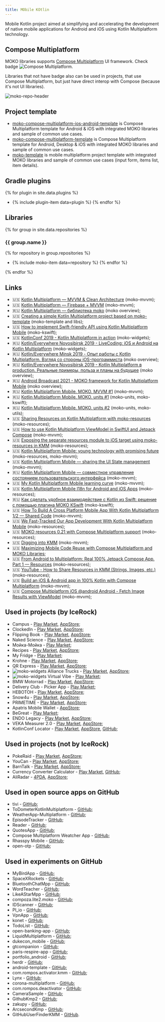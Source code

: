 ```yaml
---
title: MObile KOtlin
---
```

Mobile Kotlin project aimed at simplifying and accelerating the development of native mobile applications for Android and iOS using Kotlin Multiplatform technology.

## Compose Multiplatform

MOKO libraries supports [Compose Multiplatform](https://github.com/JetBrains/compose-multiplatform) UI framework. Check badge ![Compose Multiplatform](http://img.shields.io/badge/compose-multiplatform-6EDB8D.svg?style=flat).

Libraries that not have badge also can be used in projects, that use Compose Multiplatform, but just have direct interop with Compose (because it's not UI libraries).

![moko-repo-header](https://user-images.githubusercontent.com/5010169/231642086-8f243134-2c72-4edc-95bb-12979f512c14.png)

## Project template
* [moko-compose-multiplatform-ios-android-template](https://github.com/icerockdev/moko-compose-multiplatform-ios-android-template) is Compose Multiplatform template for Android & iOS with integrated MOKO libraries and sample of common use cases.
* [moko-compose-multiplatform-template](https://github.com/icerockdev/moko-compose-multiplatform-template) is Compose Multiplatform template for Android, Desktop & iOS with integrated MOKO libraries and sample of common use cases.
* [moko-template](https://github.com/icerockdev/moko-template) is mobile multiplatform project template with integrated MOKO libraries and sample of common use cases (input form, items list, item details).

## Gradle plugins
{% for plugin in site.data.plugins %}
* {% include plugin-item data=plugin %}
{% endfor %}

## Libraries
{% for group in site.data.repositories %}
### {{ group.name }}

{% for repository in group.repositories %}
* {% include moko-item data=repository %}
{% endfor %}

{% endfor %}

## Links
- 🇺🇸 [Kotlin Multiplatform — MVVM & Clean Architecture](https://proandroiddev.com/kotlin-multiplatform-mvvm-clean-architecture-f20b99f90b95) (moko-mvvm);
- 🇺🇸 [Kotlin Multiplatform — Firebase + MVVM](https://proandroiddev.com/kotlin-multiplatform-firebase-mvvm-4cdcddd98893) (moko-mvvm);
- 🇷🇺 [Kotlin Multiplatform — библиотека moko](https://tetraquark.ru/archives/511) (moko overview);
- 🇺🇸 [Creating a simple Kotlin Multiplatform project based on moko-template](https://medium.com/icerock/creating-a-simple-kotlin-multiplatform-project-based-on-moko-template-2dd87d020bbd) (moko-template and libs);
- 🇺🇸 [How to implement Swift-friendly API using Kotlin Multiplatform Mobile](https://icerockdev.com/blog/kotlin-multiplatform/2021-08-09-swift-friendly-API/) (moko-kswift);
- 🇺🇸 [KotlinConf 2019 - Kotlin Multiplatform in action](https://www.youtube.com/watch?v=IKYsX6nBcsw) (moko-widgets);
- 🇷🇺 [Kotlin/Everywhere Novosibirsk 2019 - LiveCoding: iOS и Android на Kotlin Multiplatform](https://www.youtube.com/watch?v=r07X_5ICDPk) (moko-widgets);
- 🇷🇺 [Kotlin/Everywhere Minsk 2019 - Опыт работы с Kotlin Multiplatform. Взгляд со стороны iOS-программиста](https://www.youtube.com/watch?v=h9ioWnSlUJc) (moko overview);
- 🇷🇺 [Kotlin/Everywhere Novosibirsk 2019 - Kotlin Multiplatform в production. Реальные примеры, польза и планы на будущее](https://www.youtube.com/watch?v=zzWa_trZvdg) (moko overview);
- 🇷🇺 [Android Broadcast 2021 - MOKO framework for Kotlin Multiplatform Mobile](https://youtu.be/-JjQJG-xkRE) (moko overview);
- 🇷🇺 [Kotlin Multiplatform Mobile. MOKO. MVVM #1](https://www.youtube.com/watch?v=qe8FcIQEmyA) (moko-mvvm);
- 🇷🇺 [Kotlin Multiplatform Mobile. MOKO. units #1](https://www.youtube.com/watch?v=ES6lHIwp5Jw) (moko-units, moko-kswift);
- 🇷🇺 [Kotlin Multiplatform Mobile. MOKO. units #2](https://www.youtube.com/watch?v=aT1i2vN6H6U) (moko-units, moko-utils);
- 🇺🇸 [Sharing Resources on Kotlin Multiplatform with moko-resources](https://www.linkedin.com/pulse/sharing-resources-kotlin-multiplatform-moko-resources-isuru-rajapakse/) (moko-resources);
- 🇺🇸 [How to use Kotlin Multiplatform ViewModel in SwiftUI and Jetpack Compose](https://medium.com/icerock/how-to-use-kotlin-multiplatform-viewmodel-in-swiftui-and-jetpack-compose-8158e98c091d) (moko-mvvm);
- 🇺🇸 [Exposing the separate resources module to iOS target using moko-resources in KMM](https://proandroiddev.com/exposing-the-separate-resources-module-to-ios-target-using-moko-resources-in-kmm-76b9c3d533) (moko-resources);
- 🇺🇸 [Kotlin Multiplatform Mobile: young technology with promising future](https://proandroiddev.com/kotlin-multiplatform-mobile-young-technology-with-promising-future-66b62dd4b723) (moko-resources, moko-mvvm);
- 🇺🇸 [Kotlin Multiplatform Mobile — sharing the UI State management](https://proandroiddev.com/kotlin-multiplatform-mobile-sharing-the-ui-state-management-a67bd9a49882) (moko-mvvm);
- 🇷🇺 [Kotlin Multiplatform Mobile — совместное управление состоянием пользовательского интерфейса](https://habr.com/ru/company/otus/blog/666164/) (moko-mvvm);
- 🇺🇸 [My Kotlin Multiplatform Mobile learning curve](https://proandroiddev.com/my-kotlin-multiplatform-mobile-learning-curve-c024c9fcfe2) (moko-mvvm);
- 🇺🇸 [Kotlin Multiplatform Mobile I18n for Android and iOS Apps](https://phrase.com/blog/posts/kotlin-multiplatform-mobile-i18n-android-ios/) (moko-resources);
- 🇷🇺 [Как сделать удобное взаимодействие с Kotlin из Swift: решение с помощью плагина MOKO KSwift](https://habr.com/ru/post/700030/) (moko-kswift);
- 🇺🇸 [How To Build A Cross Platform Mobile App With Kotlin Multiplatform 1/2 — Shared Code](https://medium.com/tech-takeaways/how-to-build-a-cross-platform-mobile-app-with-kotlin-multiplatform-1-2-shared-code-9dbc6ff681ff) (moko-mvvm);
- 🇺🇸 [We Fast-Tracked Our App Development With Kotlin Multiplatform Mobile](https://medium.com/motive-eng/we-fast-tracked-our-app-development-with-kotlin-multiplatform-mobile-952f2f4afd1) (moko-resources);
- 🇺🇸 [MOKO resources 0.21 with Compose Multiplatform support](https://medium.com/p/462d8b11116b?source=moko-landing) (moko-resources);
- 🇺🇸 [Digging into KMM](https://medium.com/pink-room-club/digging-into-kmm-11be99607cdd) (moko-mvvm);
- 🇺🇸 [Maximizing Mobile Code Reuse with Compose Multiplatform and MOKO Libraries](https://medium.com/icerock/maximizing-mobile-code-reuse-with-compose-multiplatform-and-moko-libraries-140a408b452a);
- 🇺🇸 [From Android to Multiplatform: Real 100% Jetpack Compose App. Part 1 — Resources](https://markonovakovic.medium.com/from-android-to-multiplatform-real-100-jetpack-compose-app-part-1-resources-a5db60f1ed73) (moko-resources);
- 🇺🇸 [YouTube - How to Share Resources in KMM (Strings, Images, etc.)](https://youtu.be/xtWzpLtCuY0) (moko-resources);
- 🇺🇸 [Build an iOS & Android app in 100% Kotlin with Compose Multiplatform](https://www.youtube.com/watch?v=5_W5YKPShZ4) (moko-mvvm);
- 🇺🇸 [Compose Multiplatform iOS @android Android - Fetch Image Results with ViewModel](https://www.youtube.com/watch?v=HoUvMPtUiO8) (moko-mvvm);

## Used in projects (by IceRock)
* Campus - [Play Market](https://play.google.com/store/apps/details?id=ru.dewish.campus), [AppStore](https://apps.apple.com/ru/app/кампус-расписание-занятий/id1534975833);
* ClockedIn - [Play Market](https://play.google.com/store/apps/details?id=com.clockedin), [AppStore](https://apps.apple.com/us/app/clocked-in/id1248437112);
* Flipping Book - [Play Market](https://play.google.com/store/apps/details?id=com.flippingbook.online), [AppStore](https://apps.apple.com/ru/app/flippingbook/id1608881415);
* Naked Science - [Play Market](https://play.google.com/store/apps/details?id=ru.ns.nakedscience.magazine), [AppStore](https://apps.apple.com/ru/app/naked-science/id604780121);
* Мойка-Мойка - [Play Market](https://play.google.com/store/apps/details?id=pro.ucar.carwash);
* Recipes - [Play Market](https://play.google.com/store/apps/details?id=ru.nikolife.app), [AppStore](https://apps.apple.com/us/app/nikolife-правильные-рецепты/id1605763336);
* My Fridge - [Play Market](https://play.google.com/store/apps/details?id=com.whitesphere.app);
* Krohne - [Play Market](https://play.google.com/store/apps/details?id=com.krohne.app), [AppStore](https://apps.apple.com/us/app/krohne/id1563728941);
* QR Express - [Play Market](https://play.google.com/store/apps/details?id=com.icerockdev.cft.cashier), [AppStore](https://apps.apple.com/ru/app/уралсиб-qr-для-бизнеса/id1638286686);
* ![moko-widgets](https://img.shields.io/badge/-moko--widgets-green) Alliance Trucks - [Play Market](https://play.google.com/store/apps/details?id=com.alliancetrucks.app), [AppStore](https://apps.apple.com/ru/app/alliancetrucks/id1500907708);
* ![moko-widgets](https://img.shields.io/badge/-moko--widgets-green) Virtual Vibe - [Play Market](https://play.google.com/store/apps/details?id=be.virtualvi);
* BMW Motorrad - [Play Market](https://play.google.com/store/apps/details?id=io.smartdriving.bmwmoto), [AppStore](https://apps.apple.com/us/app/id1492857555);
* Delivery Club - Picker App - [Play Market](https://play.google.com/store/apps/details?id=com.deliveryclub.stock);
* НЕВОТОН - [Play Market](https://play.google.com/store/apps/details?id=com.nevoton.app), [AppStore](https://apps.apple.com/ru/app/%D0%BD%D0%B5%D0%B2%D0%BE%D1%82%D0%BE%D0%BD-%D0%B0%D0%B2%D1%82%D0%BE%D0%BC%D0%B0%D1%82%D0%B8%D0%BA%D0%B0/id1409537985#?platform=iphone);
* Snow4u - [Play Market](https://play.google.com/store/apps/details?id=com.snow4unet.snowtinder), [AppStore](https://apps.apple.com/ru/app/snow4u/id1546814178);
* PRIMETIME - [Play Market](https://play.google.com/store/apps/details?id=ru.primetime), [AppStore](https://apps.apple.com/us/app/primetime-delivery/id1471500882?l=ru&ls=1);
* Apatris Mobile Wallet - [AppStore](https://apps.apple.com/us/app/apatris-mobile-wallet/id1454765749);
* BeGreat - [Play Market](https://play.google.com/store/apps/details?id=ru.begreatapp);
* ENDO Legacy - [Play Market](https://play.google.com/store/apps/details?id=im.endo.legacy), [AppStore](https://apps.apple.com/us/app/endo-legacy/id1435147480);
* VEKA Measurer 2.0 - [Play Market](https://play.google.com/store/apps/details?id=com.veka.windowmeasurer.new), [AppStore](https://apps.apple.com/ru/app/%D0%B7%D0%B0%D0%BC%D0%B5%D1%80%D1%89%D0%B8%D0%BA-%D0%BE%D0%BA%D0%BE%D0%BD-2-0/id1455318730);
* KotlinConf Locator - [Play Market](https://play.google.com/store/apps/details?id=org.jetbrains.kotlin.locator), [AppStore](https://apps.apple.com/us/app/kotlinconf-locator/id1487944666), [GitHub](https://github.com/JetBrains/KotlinFinder);

## Used in projects (not by IceRock)
* PokeRaid - [Play Market](https://play.google.com/store/apps/details?id=me.pokeraid), [AppStore](https://apps.apple.com/us/app/pokeraid-raid-from-home/id1507659524);
* YouCan - [Play Market](https://play.google.com/store/apps/details?id=mksm.youcan), [AppStore](https://apps.apple.com/ru/app/%D0%BC%D0%B5%D0%B4%D0%B8%D1%82%D0%B0%D1%86%D0%B8%D1%8F-%D1%81%D0%BD%D0%B0-youcan/id1499982716);
* BarnTalk - [Play Market](https://play.google.com/store/apps/details?id=com.barntalk), [AppStore](https://apps.apple.com/us/app/barntalk/id1520342639);
* Currency Converter Calculator - [Play Market](https://play.google.com/store/apps/details?id=mustafaozhan.github.com.mycurrencies), [GitHub](https://github.com/CurrencyConverterCalculator/CCC);
* AliRadar - [4PDA](https://4pda.to/forum/index.php?showtopic=1011971&st=20), [AppStore](https://apps.apple.com/ru/app/aliradar-для-aliexpress/id1188220508);

## Used in open source apps on GitHub
* tivi - [GitHub](https://github.com/chrisbanes/tivi);
* ToDometerKotlinMultiplatform - [GitHub](https://github.com/serbelga/ToDometerKotlinMultiplatform);
* WeatherApp-Multiplatform - [GitHub](https://github.com/RandhirGupta/WeatherApp-Multiplatform);
* EpisodeTracker - [GitHub](https://github.com/y-polek/EpisodeTracker);
* Reader - [GitHub](https://github.com/msasikanth/reader);
* QuotesApp - [GitHub](https://github.com/mirzemehdi/quotesapp);
* Compose Multiplatform Weatcher App - [GitHub](https://github.com/guerrerorodrigo/compose-multiplatform-weather-app);
* Rhasspy Mobile - [GitHub](https://github.com/Nailik/rhasspy_mobile);
* open-otp - [GitHub](https://github.com/avan1235/open-otp);

## Used in experiments on GitHub
* MyBirdApp - [GitHub](https://github.com/SebastianAigner/my-bird-app);
* SpaceXRockets - [GitHub](https://github.com/AJIEKCX/SpaceXRockets);
* BluetoothChatMpp - [GitHub](https://github.com/Tetraquark/BluetoothChatMpp);
* WordTeacher - [GitHub](https://github.com/soniccat/WordTeacher);
* LikeAStarMpp - [GitHub](https://github.com/Jaime97/LikeAStarMpp);
* compoza.lite2.moko - [GitHub](https://github.com/Diy2210/compoza.lite2.moko);
* IDScanner - [GitHub](https://github.com/Diy2210/IDScanner);
* Pl_io - [GitHub](https://github.com/alekseevvv/Pl_io);
* VpnApp - [GitHub](https://github.com/Merseyside/VpnApp);
* konet - [GitHub](https://github.com/eduayuso/konet);
* TodoList - [GitHub](https://github.com/TinNova/TodoList);
* open-banking-app - [GitHub](https://github.com/openMF/open-banking-app);
* LiquidMultiplatform - [GitHub](https://github.com/tSquaredd/LiquidMultiplatform);
* dukecon_mobile - [GitHub](https://github.com/dukecon/dukecon_mobile);
* gtcompanion - [GitHub](https://github.com/thumbcat-io/gtcompanion);
* paris-respire-app - [GitHub](https://github.com/alan-camilo/paris-respire-app);
* portfolio_android - [GitHub](https://github.com/MrTheGood/portfolio_android);
* herdr - [GitHub](https://github.com/f8full/herdr);
* android-template - [GitHub](https://github.com/Merseyside/android-template);
* com.rompos.activator.kmm - [GitHub](https://github.com/Diy2210/com.rompos.activator.kmm);
* Lynx - [GitHub](https://github.com/DoubleSymmetry/lynx);
* corona-multiplatform - [GitHub](https://github.com/egeniq/corona-multiplatform);
* com.rompos.deactivator - [GitHub](https://github.com/Diy2210/com.rompos.deactivator);
* CameraSample - [GitHub](https://github.com/Jaime97/CameraSample);
* GithubKmp2 - [GitHub](https://github.com/EmanEraky/GithubKmp2);
* zakupy - [GitHub](https://github.com/YokiToki/zakupy);
* ArcsecondKmp - [GitHub](https://github.com/Tetraquark/ArcsecondKmp);
* GitHubUserFinderKMM - [GitHub](https://github.com/apter-tech/GitHubUserFinderKMM).
